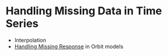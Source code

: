 # Handling Missing Data in Time Series

- Interpolation
- [Handling Missing Response](https://orbit-ml.readthedocs.io/en/stable/tutorials/ets_lgt_dlt_missing_response.html?highlight=OrbitPalette) in Orbit models
